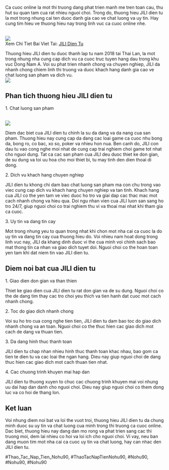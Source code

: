 <p>Ca cuoc online la mot thi truong dang phat trien manh me tren toan cau, thu hut su quan tam cua rat nhieu nguoi choi. Trong do, thuong hieu JILI dien tu la mot trong nhung cai ten duoc danh gia cao ve chat luong va uy tin. Hay cung tim hieu ve thuong hieu nay trong linh vuc ca cuoc online nhe.</p><br><img src="https://nohu90z.net/wp-content/uploads/2025/03/nohu90-hot-233x300.webp"></br>
Xem Chi Tiet Bai Viet Tai: <a href="https://nohu90z.net/jili-dien-tu/">JILI Dien Tu</a><p>Thuong hieu JILI dien tu duoc thanh lap tu nam 2018 tai Thai Lan, la mot trong nhung nha cung cap dich vu ca cuoc truc tuyen hang dau trong khu vuc Dong Nam A. Voi su phat trien nhanh chong va chuyen nghiep, JILI da nhanh chong chiem linh thi truong va duoc khach hang danh gia cao ve chat luong san pham va dich vu.<br><img src="https://nohu90z.net/wp-content/uploads/2025/03/thong-tin-ve-tac-gia-nguyen-duc-binh-150x150.jpg"></br><h2>Phan tich thuong hieu JILI dien tu</h2><p>1. Chat luong san pham</p><br><img src="https://nohu90z.net/wp-content/uploads/2025/03/cac-tro-choi-pho-bien-tai-sanh-no-hu-jili-dien-tu.jpg"></br><p>Diem dac biet cua JILI dien tu chinh la su da dang va da nang cua san pham. Thuong hieu nay cung cap da dang cac loai game ca cuoc nhu bong da, bong ro, co bac, xo so, poker va nhieu hon nua. Ben canh do, JILI con dau tu vao cong nghe moi nhat de cung cap trai nghiem choi game tot nhat cho nguoi dung. Tat ca cac san pham cua JILI deu duoc thiet ke don gian, de su dung va toi uu hoa cho moi thiet bi, tu may tinh den dien thoai di dong.<p>2. Dich vu khach hang chuyen nghiep</p><p>JILI dien tu khong chi dam bao chat luong san pham ma con chu trong vao viec cung cap dich vu khach hang chuyen nghiep va tan tinh. Khach hang cua JILI co the yen tam ve viec duoc ho tro va giai dap cac thac mac mot cach nhanh chong va hieu qua. Doi ngu nhan vien cua JILI luon san sang ho tro 24/7, giup nguoi choi co trai nghiem thu vi va thoai mai nhat khi tham gia ca cuoc.<p>3. Uy tin va dang tin cay</p><p>Mot trong nhung yeu to quan trong nhat khi chon mot nha cai ca cuoc la do uy tin va dang tin cay cua thuong hieu do. Voi nhieu nam hoat dong trong linh vuc nay, JILI da khang dinh duoc vi the cua minh voi chinh sach bao mat thong tin ca nhan va giao dich tuyet doi. Nguoi choi co the hoan toan yen tam khi dat niem tin vao JILI dien tu.</p><h2>Diem noi bat cua JILI dien tu</h2><p>1. Giao dien don gian va than thien</p><p>Thiet ke giao dien cua JILI dien tu rat don gian va de su dung. Nguoi choi co the de dang tim thay cac tro choi yeu thich va tien hanh dat cuoc mot cach nhanh chong.</p><p>2. Toc do giao dich nhanh chong</p><p>Voi su ho tro cua cong nghe tien tien, JILI dien tu dam bao toc do giao dich nhanh chong va an toan. Nguoi choi co the thuc hien cac giao dich mot cach de dang va thuan tien.</p><p>3. Da dang hinh thuc thanh toan</p><p>JILI dien tu chap nhan nhieu hinh thuc thanh toan khac nhau, bao gom ca tien te dien tu va cac loai the ngan hang. Dieu nay giup nguoi choi de dang thuc hien cac giao dich mot cach thuan tien nhat.</p><p>4. Cac chuong trinh khuyen mai hap dan</p><p>JILI dien tu thuong xuyen to chuc cac chuong trinh khuyen mai voi nhung uu dai hap dan danh cho nguoi choi. Dieu nay giup nguoi choi co them dong luc va co hoi de thang lon.</p><h2>Ket luan</h2><p>Voi nhung diem noi bat va loi the vuot troi, thuong hieu JILI dien tu da chung minh duoc su uy tin va chat luong cua minh trong thi truong ca cuoc online. Dac biet, thuong hieu nay dang dan mo rong va phat trien sang cac thi truong moi, dem lai nhieu co hoi va loi ich cho nguoi choi. Vi vay, neu ban dang muon tim mot nha cai ca cuoc uy tin va chat luong, hay can nhac den JILI dien tu.</p><p></p>
#Thao_Tac_Nap_Tien_Nohu90, #ThaoTacNapTienNohu90, #Nohu90, #Nohu90, #Nohu90
